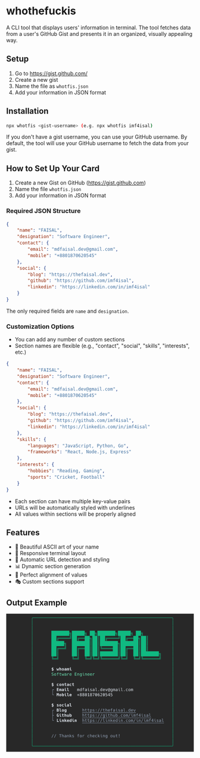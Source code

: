 # whothefuckis

A CLI tool that displays users' information in terminal. The tool fetches data from a user's GitHub Gist and presents it in an organized, visually appealing way.

## Setup

1. Go to https://gist.github.com/
2. Create a new gist
3. Name the file as `whotfis.json`
4. Add your information in JSON format

## Installation

```bash
npx whotfis <gist-username> (e.g. npx whotfis imf4isal)
```

If you don't have a gist username, you can use your GitHub username. By default, the tool will use your GitHub username to fetch the data from your gist.

## How to Set Up Your Card

1. Create a new Gist on GitHub (https://gist.github.com)
2. Name the file `whotfis.json`
3. Add your information in JSON format

### Required JSON Structure

```JSON
{
    "name": "FAISAL",
    "designation": "Software Engineer",
    "contact": {
        "email": "mdfaisal.dev@gmail.com",
        "mobile": "+8801870620545"
    },
    "social": {
        "blog": "https://thefaisal.dev",
        "github": "https://github.com/imf4isal",
        "linkedin": "https://linkedin.com/in/imf4isal"
    }
}
```

The only required fields are `name` and `designation`.

### Customization Options

-   You can add any number of custom sections
-   Section names are flexible (e.g., "contact", "social", "skills", "interests", etc.)

```JSON
{
    "name": "FAISAL",
    "designation": "Software Engineer",
    "contact": {
        "email": "mdfaisal.dev@gmail.com",
        "mobile": "+8801870620545"
    },
    "social": {
        "blog": "https://thefaisal.dev",
        "github": "https://github.com/imf4isal",
        "linkedin": "https://linkedin.com/in/imf4isal"
    },
    "skills": {
        "languages": "JavaScript, Python, Go",
        "frameworks": "React, Node.js, Express"
    },
    "interests": {
        "hobbies": "Reading, Gaming",
        "sports": "Cricket, Football"
    }
}
```

-   Each section can have multiple key-value pairs
-   URLs will be automatically styled with underlines
-   All values within sections will be properly aligned

## Features

-   🎨 Beautiful ASCII art of your name
-   📱 Responsive terminal layout
-   🔗 Automatic URL detection and styling
-   📊 Dynamic section generation
-   🎯 Perfect alignment of values
-   🎭 Custom sections support

## Output Example

![Output Example](./assets/output.png)
